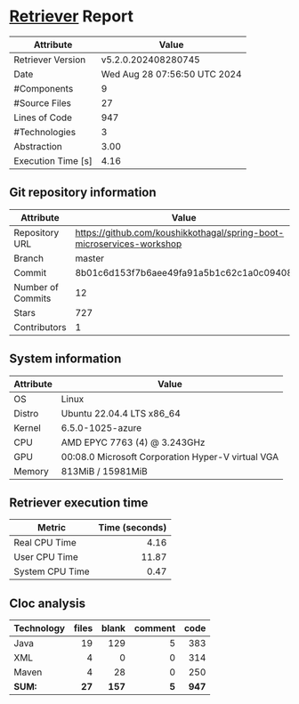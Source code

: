 # [Retriever](https://github.com/PalladioSimulator/Palladio-ReverseEngineering-Retriever) Report
| Attribute          | Value |
| ------------------ | ----- |
| Retriever Version  | v5.2.0.202408280745 |
| Date               | Wed Aug 28 07:56:50 UTC 2024 |
| #Components        | 9 |
| #Source Files      | 27 |
| Lines of Code      | 947 |
| #Technologies      | 3 |
| Abstraction        | 3.00 |
| Execution Time [s] | 4.16 |

## Git repository information
|      Attribute    | Value |
| ----------------- | ----- |
| Repository URL    | https://github.com/koushikkothagal/spring-boot-microservices-workshop |
| Branch            | master |
| Commit            | 8b01c6d153f7b6aee49fa91a5b1c62c1a0c09408 |
| Number of Commits | 12 |
| Stars             | 727 |
| Contributors      | 1 |


## System information
| Attribute | Value |
| --------- | ----- |
| OS | Linux  |
| Distro | Ubuntu 22.04.4 LTS x86_64  |
| Kernel | 6.5.0-1025-azure  |
| CPU | AMD EPYC 7763 (4) @ 3.243GHz  |
| GPU | 00:08.0 Microsoft Corporation Hyper-V virtual VGA  |
| Memory | 813MiB / 15981MiB  |

## Retriever execution time
| Metric | Time (seconds) |
| --- | ---: |
| Real CPU Time | 4.16 |
| User CPU Time | 11.87 |
| System CPU Time | 0.47 |
<!--
Explainations:
- __Real CPU Time__: actual time the command has run (can be less than total time spent in user and system mode for multi-threaded processes)
- __User CPU Time__: time the command has spent running in user mode
- __System CPU Time__: time the command has spent running in system or kernel mode
-->

## Cloc analysis

<!-- github.com/AlDanial/cloc v 1.90  T=0.05 s (600.6 files/s, 32226.0 lines/s) -->

|Technology|files|blank|comment|code|
|:-------|-------:|-------:|-------:|-------:|
|Java|19|129|5|383|
|XML|4|0|0|314|
|Maven|4|28|0|250|
|**SUM:**|**27**|**157**|**5**|**947**|
